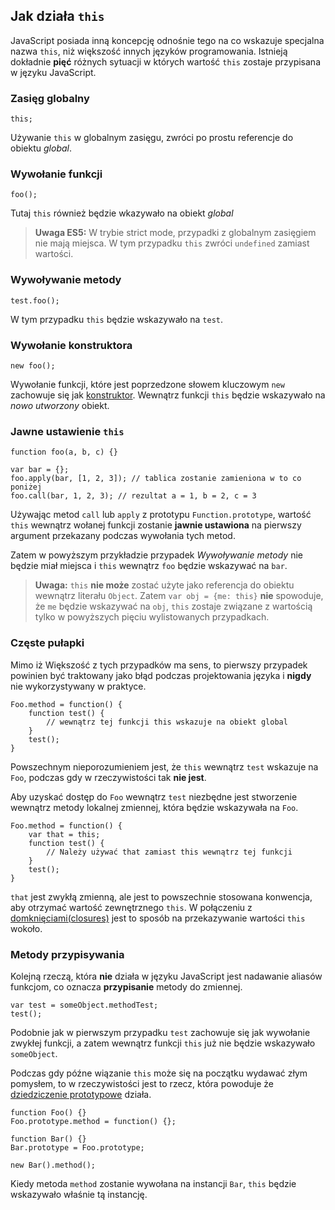 ## Jak działa `this`

JavaScript posiada inną koncepcję odnośnie tego na co wskazuje specjalna 
nazwa `this`, niż większość innych języków programowania. Istnieją dokładnie 
**pięć** różnych sytuacji w których wartość `this` zostaje przypisana w języku JavaScript.

### Zasięg globalny

    this;

Używanie `this` w globalnym zasięgu, zwróci po prostu referencje do obiektu *global*.


### Wywołanie funkcji

    foo();

Tutaj `this` również będzie wkazywało na obiekt *global*

> **Uwaga ES5:** W trybie strict mode, przypadki z globalnym zasięgiem nie mają miejsca.
> W tym przypadku `this` zwróci `undefined` zamiast wartości.

### Wywoływanie metody

    test.foo(); 

W tym przypadku `this` będzie wskazywało na `test`.

### Wywołanie konstruktora

    new foo(); 

Wywołanie funkcji, które jest poprzedzone słowem kluczowym `new` zachowuje się 
jak [konstruktor](#function.constructors). Wewnątrz funkcji `this` będzie 
wskazywało na *nowo utworzony* obiekt.

### Jawne ustawienie `this`

    function foo(a, b, c) {}
                          
    var bar = {};
    foo.apply(bar, [1, 2, 3]); // tablica zostanie zamieniona w to co poniżej
    foo.call(bar, 1, 2, 3); // rezultat a = 1, b = 2, c = 3

Używając metod `call` lub `apply` z prototypu `Function.prototype`, wartość `this` 
wewnątrz wołanej funkcji zostanie **jawnie ustawiona** na pierwszy argument przekazany 
podczas wywołania tych metod.

Zatem w powyższym przykładzie przypadek *Wywoływanie metody* nie będzie miał 
miejsca i `this` wewnątrz `foo` będzie wskazywać na `bar`.

> **Uwaga:** `this` **nie może** zostać użyte jako referencja do obiektu wewnątrz literału 
> `Object`. Zatem `var obj = {me: this}` **nie** spowoduje, że `me` będzie wskazywać na `obj`,
> `this` zostaje związane z wartością tylko w powyższych pięciu wylistowanych przypadkach.

### Częste pułapki

Mimo iż Większość z tych przypadków ma sens, to pierwszy przypadek powinien być 
traktowany jako błąd podczas projektowania języka i **nigdy** nie wykorzystywany 
w praktyce.

    Foo.method = function() {
        function test() {
            // wewnątrz tej funkcji this wskazuje na obiekt global
        }
        test();
    }

Powszechnym nieporozumieniem jest, że `this` wewnątrz `test` wskazuje na `Foo`, 
podczas gdy w rzeczywistości tak **nie jest**.

Aby uzyskać dostęp do `Foo` wewnątrz `test` niezbędne jest stworzenie wewnątrz 
metody lokalnej zmiennej, która będzie wskazywała na `Foo`.

    Foo.method = function() {
        var that = this;
        function test() {
            // Należy używać that zamiast this wewnątrz tej funkcji
        }
        test();
    }

`that` jest zwykłą zmienną, ale jest to powszechnie stosowana konwencja, aby otrzymać 
wartość zewnętrznego `this`. W połączeniu z [domknięciami(closures)](#function.closures) 
jest to sposób na przekazywanie wartości `this` wokoło.

### Metody przypisywania

Kolejną rzeczą, która **nie** działa w języku JavaScript jest nadawanie aliasów 
funkcjom, co oznacza **przypisanie** metody do zmiennej.

    var test = someObject.methodTest;
    test();

Podobnie jak w pierwszym przypadku `test` zachowuje się jak wywołanie zwykłej 
funkcji, a zatem wewnątrz funkcji `this` już nie będzie wskazywało `someObject`.

Podczas gdy późne wiązanie `this` może się na początku wydawać złym pomysłem, 
to w rzeczywistości jest to rzecz, która powoduje że 
[dziedziczenie prototypowe](#object.prototype) działa.

    function Foo() {}
    Foo.prototype.method = function() {};

    function Bar() {}
    Bar.prototype = Foo.prototype;

    new Bar().method();

Kiedy metoda `method` zostanie wywołana na instancji `Bar`, `this` będzie 
wskazywało właśnie tą instancję.

